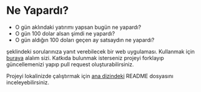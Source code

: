 # Ne Yapardı?

* O gün aklındaki yatırımı yapsan bugün ne yapardı?
* O gün 100 dolar alsan şimdi ne yapardı?
* O gün aldığın 100 doları geçen ay satsaydın ne yapardı?

şeklindeki sorularınıza yanıt verebilecek bir web uygulaması. 
Kullanmak için [buraya](https://neyapardi.eleventhsoftware.com/) alalım sizi.
Katkıda bulunmak isterseniz projeyi forklayıp güncellemenizi yapıp pull request oluşturabilirsiniz.

Projeyi lokalinizde çalıştırmak için [ana dizindeki](https://github.com/ilteriskeskin/ne-kazanirdim/tree/main/ne-kazanirdim-app) README dosyasını inceleyebilirsiniz.
